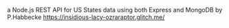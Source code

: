 a Node.js REST API for US States data using both Express and MongoDB by P.Habbecke
https://insidious-lacy-ozraraptor.glitch.me/
